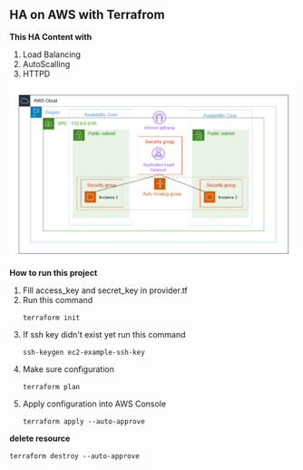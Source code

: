 ## HA on AWS with Terrafrom

**This HA Content with**
1. Load Balancing
2. AutoScalling
3. HTTPD

![tf-topology](./img/tf-topology.png)

**How to run this project**
1. Fill access_key and secret_key in provider.tf
2. Run this command
   ```
   terraform init
   ```
3. If ssh key didn't exist yet run this command
   ```
   ssh-keygen ec2-example-ssh-key
   ```
4. Make sure configuration
   ```
   terraform plan
   ```
5. Apply configuration into AWS Console
   ```
   terraform apply --auto-approve
   ```

**delete resource**
```
terraform destroy --auto-approve
```
